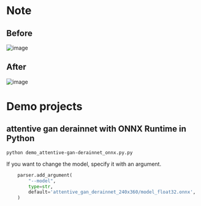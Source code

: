 # Note
## Before
![image](https://user-images.githubusercontent.com/33194443/178708494-f6755de7-7dd9-49e4-9d0c-84d65cc25e1c.png)
## After
![image](https://user-images.githubusercontent.com/33194443/178708521-5a50c415-2176-440b-b1a4-78b218473623.png)

# Demo projects
## attentive gan derainnet with ONNX Runtime in Python
```
python demo_attentive-gan-derainnet_onnx.py.py
```

If you want to change the model, specify it with an argument.
```python
    parser.add_argument(
        "--model",
        type=str,
        default='attentive_gan_derainnet_240x360/model_float32.onnx',
    )
```


